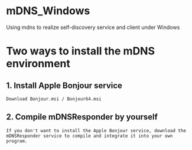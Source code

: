 # mDNS_Windows
Using mdns to realize self-discovery service and client under Windows

# Two ways to install the mDNS environment
## 1. Install Apple Bonjour service
    Download Bonjour.msi / Bonjour64.msi
## 2. Compile mDNSResponder by yourself
    If you don't want to install the Apple Bonjour service, download the mDNSResponder service to compile and integrate it into your own program.

